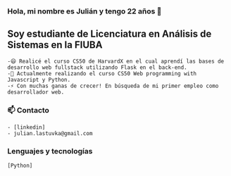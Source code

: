  

<!--
**julianlastuvka/julianlastuvka** is a ✨ _special_ ✨ repository because its `README.md` (this file) appears on your GitHub profile.

Here are some ideas to get you started:

- 🔭 I’m currently working on ...
- 🌱 I’m currently learning ...
- 👯 I’m looking to collaborate on ...
- 🤔 I’m looking for help with ...
- 💬 Ask me about ...
- 📫 How to reach me: ...
- 😄 Pronouns: ...
- ⚡ Fun fact: ...
-->

### Hola, mi nombre es Julián y tengo 22 años 👋

## Soy estudiante de Licenciatura en Análisis de Sistemas en la FIUBA

    -😄 Realicé el curso CS50 de HarvardX en el cual aprendí las bases de desarrollo web fullstack utilizando Flask en el back-end.
    -🌱 Actualmente realizando el curso CS50 Web programming with Javascript y Python.
    -⚡ Con muchas ganas de crecer! En búsqueda de mi primer empleo como desarrollador web.

### 📫 Contacto
    - [linkedin]
    - julian.lastuvka@gmail.com

### Lenguajes y tecnologías

    [Python]
